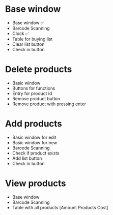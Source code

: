 <h1>Base window</h1>
<ul>
    <li>Base window ✅</li>
    <li>Barcode Scanning</li>
    <li>Clock ✅</li>
    <li>Table for buying list</li>
    <li>Clear list button</li>
    <li>Check in button</li>
</ul>

<h1>Delete products</h1>
<ul>
    <li>Basic window</li>
    <li>Buttons for  functions</li>
    <li>Entry for product id</li>
    <li>Remove product button </li>
    <li>Remove product with pressing enter</li>
</ul>

<h1>Add products</h1>
<ul>
    <li>Basic window for edit</li>
    <li>Basic window for new</li>
    <li>Barcode Scanning</li>
    <li>Check if product exists</li>
    <li>Add list button</li>
    <li>Check in button</li>
</ul>

<h1>View products</h1>
<ul>
    <li>Base window</li>
    <li>Barcode Scanning</li>
    <li>Table with all products [Amount Products Cost]</li>
</ul>